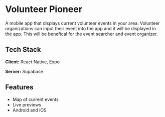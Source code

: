 
# Volunteer Pioneer

A mobile app that displays current volunteer events in your area. Volunteer organizations can input their event into the app and it will be displayed in the app. This will be benefical for the event searcher and event organizer.


## Tech Stack

**Client:** React Native, Expo

**Server:** Supabase


## Features

- Map of current events
- Live previews
- Android and iOS

